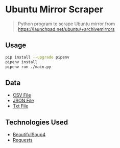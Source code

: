 # Ubuntu Mirror Scraper

> Python program to scrape Ubuntu mirror from https://launchpad.net/ubuntu/+archivemirrors

## Usage

```bash
pip install --upgrade pipenv
pipenv install
pipenv run ./main.py
```

## Data

- [CSV File](data/mirrors/ubuntu_mirrors.csv)
- [JSON File](data/mirrors/ubuntu_mirrors.json)
- [Txt File](data/mirrors/ubuntu_mirrors.txt)

## Technologies Used

- [BeautifulSoup4](https://www.crummy.com/software/BeautifulSoup/)
- [Requests](https://requests.readthedocs.io/en/latest/)
